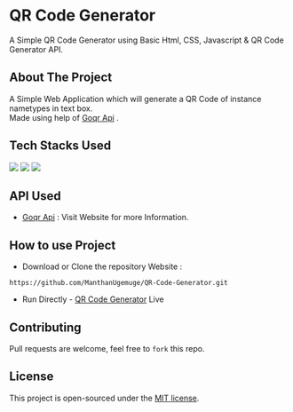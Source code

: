 # QR Code Generator
A Simple QR Code Generator using Basic Html, CSS, Javascript & QR Code Generator API.

## About The Project

A Simple Web Application which will generate a QR Code of instance nametypes in text box. <br>
Made using help of [Goqr Api](https://goqr.me/api/) .

## Tech Stacks Used

<a target="_blank" href="https://www.w3schools.com/html/default.asp"><img src="https://img.shields.io/badge/html5%20-%23E34F26.svg?&style=for-the-badge&logo=html5&logoColor=white"></img></a>
<a target="_blank" href="https://www.w3schools.com/css/default.asp"><img src="https://img.shields.io/badge/css3%20-%231572B6.svg?&style=for-the-badge&logo=css3&logoColor=white"></img></a>
<a target="_blank" href="https://www.w3schools.com/js/default.asp"><img src="https://img.shields.io/badge/javascript%20-%23323330.svg?&style=for-the-badge&logo=javascript&logoColor=%23F7DF1E"></img></a>

## API Used

- [Goqr Api](https://goqr.me/api/) : Visit Website for more Information.

## How to use Project

- Download or Clone the repository Website : 
 
```
https://github.com/ManthanUgemuge/QR-Code-Generator.git

```
- Run Directly - [QR Code Generator](https://manthanugemuge.github.io/QR-Code-Generator/)
Live

## Contributing
Pull requests are welcome, feel free to ```fork``` this repo.

## License
This project is open-sourced under the [MIT license]().
